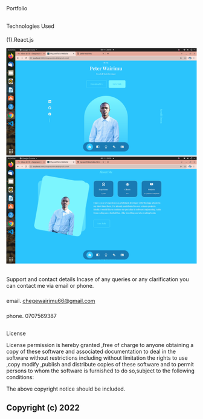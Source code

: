 ## 
Portfolio

## 
Technologies Used

####
 (1).React.js



<img src="src/assets/readme1.png">
<img src="src/assets/readme.png">



##
 Support and contact details
Incase of any queries or any clarification you can contact me via email or phone.

###
 email. chegewairimu66@gmail.com

###
 phone. 0707569387

## 
License

License permission is hereby granted ,free of charge to anyone obtaining a copy of these software and associated documentation to deal in the software without restrictions including without limitation the rights to use ,copy modify ,publish and distribute copies of these software and to permit persons to whom the software is furnished to do so,subject to the following conditions:

The above copyright notice should be included.

## Copyright (c) 2022